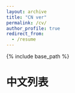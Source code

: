```yaml
---
layout: archive
title: "CN ver"
permalink: /cv/
author_profile: true
redirect_from:
  - /resume
---
```


{% include base_path %}

中文列表
======

